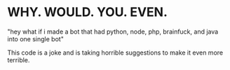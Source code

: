 # WHY. WOULD. YOU. EVEN.

"hey what if i made a bot that had python, node, php, brainfuck, and java into one single bot"

This code is a joke and is taking horrible suggestions to make it even more terrible.